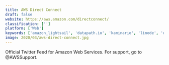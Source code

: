 ```yaml
---
title: AWS Direct Connect
draft: false 
website: https://aws.amazon.com/directconnect/
classification: ['']
platform: ['Web']
keywords: ['amazon_lightsail', 'datapath.io', 'kaminario', 'linode', 'onapp', 'plesk']
image: 2020/03/aws-direct-connect.jpg
---
```

Official Twitter Feed for Amazon Web Services. For support, go to @AWSSupport.